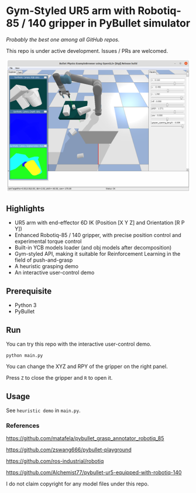 # Gym-Styled UR5 arm with Robotiq-85 / 140 gripper in PyBullet simulator

*Probably the best one among all GitHub repos.*

This repo is under active development. Issues / PRs are welcomed.

![User Control Demo](example.png)

## Highlights

- UR5 arm with end-effector 6D IK (Position [X Y Z] and Orientation [R P Y])
- Enhanced Robotiq-85 / 140 gripper, with precise position control and experimental torque control
- Built-in YCB models loader (and obj models after decomposition)
- Gym-styled API, making it suitable for Reinforcement Learning in the field of push-and-grasp
- A heuristic grasping demo
- An interactive user-control demo

## Prerequisite
- Python 3
- PyBullet

## Run

You can try this repo with the interactive user-control demo.
```[Python]
python main.py
```

You can change the XYZ and RPY of the gripper on the right panel.

Press `Z` to close the gripper and `R` to open it.

## Usage

See `heuristic demo` in `main.py`.

###  References
https://github.com/matafela/pybullet_grasp_annotator_robotiq_85

https://github.com/zswang666/pybullet-playground

https://github.com/ros-industrial/robotiq

https://github.com/Alchemist77/pybullet-ur5-equipped-with-robotiq-140

I do not claim copyright for any model files under this repo.
